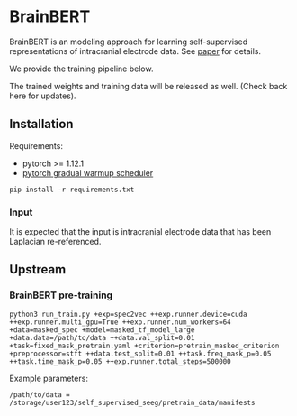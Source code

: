 # BrainBERT

BrainBERT is an modeling approach for learning self-supervised representations of intracranial electrode data. See [paper](https://arxiv.org/abs/2302.14367) for details.

We provide the training pipeline below.

The trained weights and training data will be released as well. (Check back here for updates).

## Installation
Requirements:
- pytorch >= 1.12.1
- [pytorch gradual warmup scheduler](https://github.com/ildoonet/pytorch-gradual-warmup-lr)

```
pip install -r requirements.txt
```

### Input
It is expected that the input is intracranial electrode data that has been Laplacian re-referenced.

## Upstream
### BrainBERT pre-training
```
python3 run_train.py +exp=spec2vec ++exp.runner.device=cuda ++exp.runner.multi_gpu=True ++exp.runner.num_workers=64 +data=masked_spec +model=masked_tf_model_large +data.data=/path/to/data ++data.val_split=0.01 +task=fixed_mask_pretrain.yaml +criterion=pretrain_masked_criterion +preprocessor=stft ++data.test_split=0.01 ++task.freq_mask_p=0.05 ++task.time_mask_p=0.05 ++exp.runner.total_steps=500000
```
Example parameters:
```
/path/to/data = /storage/user123/self_supervised_seeg/pretrain_data/manifests
```
